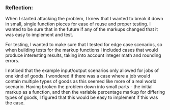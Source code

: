 ### Reflection:

When I started attacking the problem, I knew that I wanted to break it down in small, single function pieces for ease of reuse and proper testing.  I wanted to be sure that in the future if any of the markups changed that it was easy to implement and test.

For testing, I wanted to make sure that I tested for edge case scenarios, so when building tests for the markup functions I included cases that would produce interesting results, taking into account integer math and rounding errors.

I noticed that the example input/output scenarios only allowed for jobs of one kind of goods.  I wondered if there was a  case where a job would contain multiple types of goods as this seemed like more of a real world scenario.  Having broken the problem down into small parts - the initial markup as a function, and then the variable percentage markup for differing types of goods, I figured that this would be easy to implement if this was the case.
